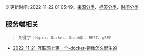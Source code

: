 :alarm_clock: 更新时间: 2022-11-22 01:05:49。[来源分类](../README.md)、[标签分类](../TAGS.md)、[时间分类](../TIMELINE.md)

## 服务端相关


> 关键字：`Nginx`、`Docker`、`GraphQL`、`REST`、`gRPC`



- [2022-11-21-互联网上第一个-docker-镜像怎么诞生的](https://www.v2ex.com/t/896925) 